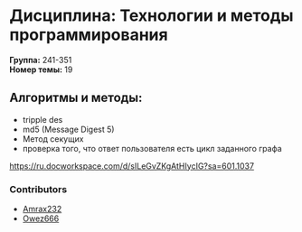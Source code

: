 # Дисциплина: Технологии и методы программирования

**Группа:** 241-351  
**Номер темы:** 19 

## Алгоритмы и методы:

- tripple des  
- md5 (Message Digest 5)
- Метод секущих  
- проверка того, что ответ пользователя есть цикл заданного графа 

https://ru.docworkspace.com/d/sILeGvZKgAtHIycIG?sa=601.1037

### Contributors
- [Amrax232](https://github.com/Amrax232)  
- [Owez666](https://github.com/Owez666)  


